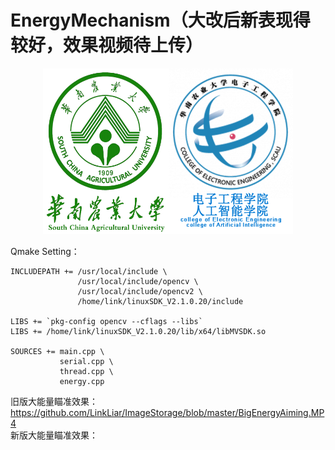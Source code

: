 # EnergyMechanism（大改后新表现得较好，效果视频待上传）

<div align=center><img src="https://github.com/LinkLiar/ImageStorage/blob/master/SchoolBadge.png" width="200" height="265"/><img src="https://github.com/LinkLiar/ImageStorage/blob/master/CollegeBadge.png" width="200" height="265"/></div>

Qmake Setting：

    INCLUDEPATH += /usr/local/include \
                   /usr/local/include/opencv \
                   /usr/local/include/opencv2 \
                   /home/link/linuxSDK_V2.1.0.20/include

    LIBS += `pkg-config opencv --cflags --libs`
    LIBS += /home/link/linuxSDK_V2.1.0.20/lib/x64/libMVSDK.so

    SOURCES += main.cpp \
               serial.cpp \
               thread.cpp \
               energy.cpp

旧版大能量瞄准效果：https://github.com/LinkLiar/ImageStorage/blob/master/BigEnergyAiming.MP4  
新版大能量瞄准效果：
